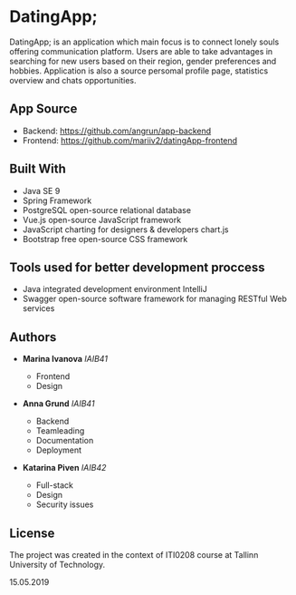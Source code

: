 DatingApp;
=========

DatingApp; is an application which main focus is to connect lonely souls offering communication platform. Users are able to take advantages in searching for new users based on their region, gender preferences and hobbies. Application is also a source persomal profile page, statistics overview and chats opportunities.

App Source
---------

* Backend: https://github.com/angrun/app-backend
* Frontend: https://github.com/mariiv2/datingApp-frontend

Built With
---------

- Java SE 9
- Spring Framework
- PostgreSQL open-source relational database
- Vue.js open-source JavaScript framework 
- JavaScript charting for designers & developers chart.js
- Bootstrap free open-source CSS framework

Tools used for better development proccess
---------

- Java integrated development environment IntelliJ
- Swagger open-source software framework for managing RESTful Web services


Authors
---------

- **Marina Ivanova** *IAIB41*
  - Frontend
  - Design
  
- **Anna Grund** *IAIB41*
  - Backend
  - Teamleading
  - Documentation
  - Deployment

- **Katarina Piven** *IAIB42* 
  - Full-stack
  - Design
  - Security issues


License
---------

The project was created in the context of ITI0208 course at Tallinn University of Technology.

15.05.2019


